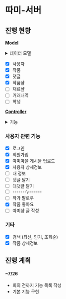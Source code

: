 # 따미-서버

## **진행 현황**

**<u>Model</u>**

<details>
<summary>데이터 모델</summary>
<div markdown="1">

| 테이블   | 컬럼 |
| -------- | ---- |
| 사용자   |      |
| 작품     |      |
| 댓글     |      |
| 카테고리 |      |

<a href = "./src/models/readme.md">자세히 보기</a>

</div>
</details>

- [x] 사용자
- [x] 작품
- [x] 댓글
- [x] 작품샾
- [ ] 재료샾
- [ ] 거래내역
- [ ] 학생

**<u>Controller</u>**

<details>
<summary>기능 </summary>
<div markdown="1">

| 기능               | method      | url                |
| ------------------ | ----------- | ------------------ |
| 사용자 로그인      | POST        | /user/login        |
| 사용자 회원가입    | POST        | /user/join         |
| 사용자 작품 업로드 | POST        | /user/upload/piece |
| 사용자 상세정보    | POST        | /user/detail/:id   |
| 작가 팔로우        | POST        | ---                |
| 작품 좋아요        | POST        | ---                |
|                    |             |
| 작품 검색          | POST or Get | /api/search        |
| 작품 상세정보      | POST        | /api/detail/:id    |
|                    |             |                    |
|                    |             |                    |

<a href = "./src/controllers/readme.md">자세히 보기</a>

</div>
</details>

### 사용자 관련 기능

- [x] 로그인
- [x] 회원가입
- [x] 따미마을 게시물 업로드
- [x] 사용자 상세정보
- [ ] 내 정보
- [ ] 댓글 달기
- [ ] 대댓글 달기
- [ ] -------\\\-------
- [ ] 작가 팔로우
- [x] 작품 좋아요
- [ ] 따미샾 글 작성

### 기타

- [x] 검색 (최신, 인기, 조회순)
- [x] 작품 상세정보

## 진행 계획

#### ~7/26

- 회의 전까지 기능 목록 작성
- 기본 기능 구현
